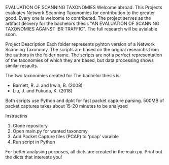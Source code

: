EVALUATION OF SCANNING TAXONOMIES
Welcome abroad. This Projects evaluates Network Scanning Taxonomies for contribution to the greater good. Every one is welcome to contributed. The project serves as the artifact delivery for the bachelors thesis "AN EVALUATION OF SCANNING TAXONOMIES AGAINST IBR TRAFFIC". The full research will be avialable soon.


Project Description
Each folder represents pyhton version of a Network Scanning Taxonomy. The scripts are based on the orignal researchs from the authors in the folder name. The scripts are not a perfect representation of the taxonomies of which they are based, but data processing shows similar resaults. 

The two taxonomies created for The bachelor thesis is:
- Barnett, R. J. and Irwin, B. (2008)
- Liu, J. and Fukuda, K. (2018) 

Both scripts use Python and dpkt for fast packet capture parsing. 500MB of packet captures takes about 15-20 minutes to be analysed

Instructins
1. Clone repository
2. Open main.py for wanted taxonomy
3. Add Packet Capture files (PCAP) to 'pcap' varaible
4. Run script in Python

For better analysing purposes, all dicts are created in the main.py. Print out the dicts that interests you! 



